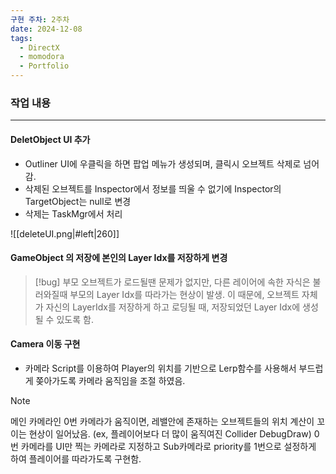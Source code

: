```yaml
---
구현 주차: 2주차
date: 2024-12-08
tags:
  - DirectX
  - momodora
  - Portfolio
---
```

### 작업 내용
---


#### DeletObject UI 추가
- Outliner UI에 우클릭을 하면 팝업 메뉴가 생성되며, 클릭시 오브젝트 삭제로 넘어감.
- 삭제된 오브젝트를 Inspector에서 정보를 띄울 수 없기에 Inspector의 TargetObject는 null로 변경
- 삭제는 TaskMgr에서 처리

![[deleteUI.png|#left|260]]


#### GameObject 의 저장에 본인의 Layer Idx를 저장하게 변경

>[!bug]
> 부모 오브젝트가 로드될땐 문제가 없지만, 다른 레이어에 속한 자식은 불러와질때 부모의 Layer Idx를 따라가는 현상이 발생. 이 때문에, 오브젝트 자체가 자신의 LayerIdx를 저장하게 하고 로딩될 때, 저장되었던 Layer Idx에 생성될 수 있도록 함.



#### Camera 이동 구현
- 카메라 Script를 이용하여 Player의 위치를 기반으로 Lerp함수를 사용해서 부드럽게 쫒아가도록 카메라 움직임을 조절 하였음.

>[!note]
>메인 카메라인 0번 카메라가 움직이면, 레밸안에 존재하는 오브젝트들의 위치 계산이 꼬이는 현상이 일어났음. (ex, 플레이어보다 더 많이 움직여진 Collider DebugDraw) 
>0번 카메라를 UI만 찍는 카메라로 지정하고 Sub카메라로 priority를 1번으로 설정하게 하여 플레이어를 따라가도록 구현함.



